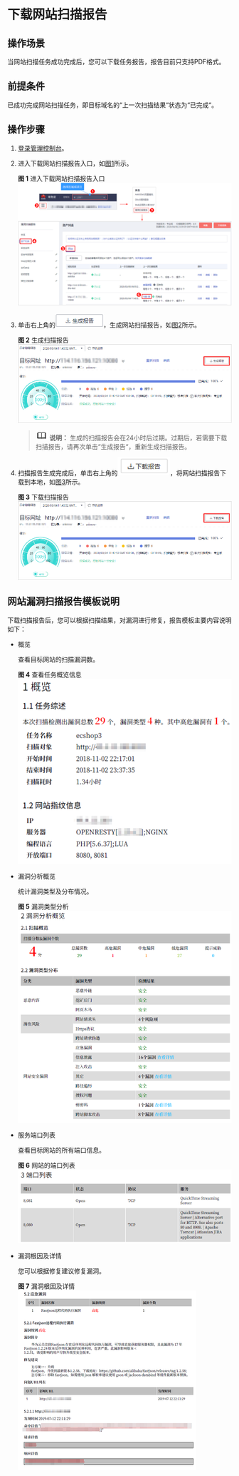 # 下载网站扫描报告<a name="vss_01_0144"></a>

## 操作场景<a name="section1847213513351"></a>

当网站扫描任务成功完成后，您可以下载任务报告，报告目前只支持PDF格式。

## 前提条件<a name="section834944319355"></a>

已成功完成网站扫描任务，即目标域名的“上一次扫描结果“状态为“已完成“。

## 操作步骤<a name="section1224296114613"></a>

1.  [登录管理控制台](https://console.huaweicloud.com/?locale=zh-cn)。
2.  进入下载网站扫描报告入口，如[图1](#fig4415398235)所示。

    **图 1**  进入下载网站扫描报告入口<a name="fig4415398235"></a>  
    ![](figures/进入下载网站扫描报告入口.png "进入下载网站扫描报告入口")

3.  单击右上角的![](figures/icon_generate.png)，生成网站扫描报告，如[图2](#fig923216238517)所示。

    **图 2**  生成扫描报告<a name="fig923216238517"></a>  
    ![](figures/生成扫描报告.png "生成扫描报告")

    >![](public_sys-resources/icon-note.gif) **说明：** 
    >生成的扫描报告会在24小时后过期。过期后，若需要下载扫描报告，请再次单击“生成报告“，重新生成扫描报告。

4.  扫描报告生成完成后，单击右上角的![](figures/icon-download.png)，将网站扫描报告下载到本地，如[图3](#fig861714920181)所示。

    **图 3**  下载扫描报告<a name="fig861714920181"></a>  
    ![](figures/下载扫描报告.png "下载扫描报告")


## 网站漏洞扫描报告模板说明<a name="section208313386141"></a>

下载扫描报告后，您可以根据扫描结果，对漏洞进行修复，报告模板主要内容说明如下：

-   概览

    查看目标网站的扫描漏洞数。

    **图 4**  查看任务概览信息<a name="fig88931148102511"></a>  
    ![](figures/查看任务概览信息.png "查看任务概览信息")

-   漏洞分析概览

    统计漏洞类型及分布情况。

    **图 5**  漏洞类型分析<a name="fig798812402812"></a>  
    ![](figures/漏洞类型分析.png "漏洞类型分析")

-   服务端口列表

    查看目标网站的所有端口信息。

    **图 6**  网站的端口列表<a name="fig338775112309"></a>  
    ![](figures/网站的端口列表.png "网站的端口列表")

-   漏洞根因及详情

    您可以根据修复建议修复漏洞。

    **图 7**  漏洞根因及详情<a name="fig2560188163418"></a>  
    ![](figures/漏洞根因及详情.png "漏洞根因及详情")


